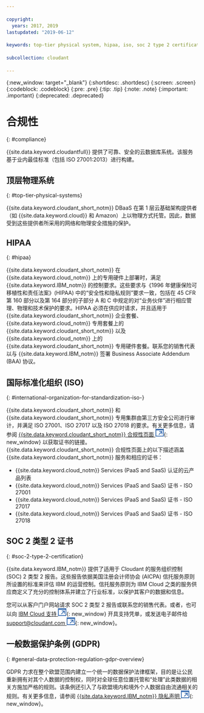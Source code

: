 ```yaml
---

copyright:
  years: 2017, 2019
lastupdated: "2019-06-12"

keywords: top-tier physical system, hipaa, iso, soc 2 type 2 certification, gdpr

subcollection: cloudant

---
```


{:new_window: target="_blank"}
{:shortdesc: .shortdesc}
{:screen: .screen}
{:codeblock: .codeblock}
{:pre: .pre}
{:tip: .tip}
{:note: .note}
{:important: .important}
{:deprecated: .deprecated}

<!-- Acrolinx: 2018-11-02 -->

# 合规性
{: #compliance}

{{site.data.keyword.cloudantfull}} 提供了可靠、安全的云数据库系统。该服务基于业内最佳标准（包括 ISO 27001:2013）进行构建。

## 顶层物理系统
{: #top-tier-physical-systems}

{{site.data.keyword.cloudant_short_notm}} DBaaS 在第 1 层云基础架构提供者（如 {{site.data.keyword.cloud}} 和 Amazon）上以物理方式托管。因此，数据受到这些提供者所采用的网络和物理安全措施的保护。

## HIPAA
{: #hipaa}

{{site.data.keyword.cloudant_short_notm}} 在 {{site.data.keyword.cloud_notm}} 上的专用硬件上部署时，满足 {{site.data.keyword.IBM_notm}} 的控制要求。这些要求与《1996 年健康保险可移植性和责任法案》(HIPAA) 中的“安全性和隐私规则”要求一致，包括在 45 CFR 第 160 部分以及第 164 部分的子部分 A 和 C 中规定的对“业务伙伴”进行相应管理、物理和技术保护的要求。HIPAA 必须在供应时请求，并且适用于
{{site.data.keyword.cloudant_short_notm}} 企业套餐、{{site.data.keyword.cloud_notm}} 专用套餐上的 {{site.data.keyword.cloudant_short_notm}} 以及 {{site.data.keyword.cloud_notm}} 上的
{{site.data.keyword.cloudant_short_notm}} 专用硬件套餐。联系您的销售代表以与 {{site.data.keyword.IBM_notm}} 签署 Business Associate Addendum (BAA) 协议。

## 国际标准化组织 (ISO)
{: #international-organization-for-standardization-iso-}

{{site.data.keyword.cloudant_short_notm}} 和 {{site.data.keyword.cloudant_short_notm}} 专用集群由第三方安全公司进行审计，并满足 ISO 27001、ISO 27017 以及 ISO 27018 的要求。有关更多信息，请参阅 [{{site.data.keyword.cloudant_short_notm}} 合规性页面 ![外部链接图标](../images/launch-glyph.svg "外部链接图标")]( https://www.ibm.com/cloud/compliance){: new_window} 以获取证书的链接。
{{site.data.keyword.cloudant_short_notm}} 合规性页面上的以下描述涵盖 {{site.data.keyword.cloudant_short_notm}} 服务和相应的证书：
 
- {{site.data.keyword.cloud_notm}} Services (PaaS and SaaS) 认证的云产品列表
- {{site.data.keyword.cloud_notm}} Services (PaaS and SaaS) 证书 - ISO 27001
- {{site.data.keyword.cloud_notm}} Services (PaaS and SaaS) 证书 - ISO 27017
- {{site.data.keyword.cloud_notm}} Services (PaaS and SaaS) 证书 - ISO 27018

## SOC 2 类型 2 证书
{: #soc-2-type-2-certification}

{{site.data.keyword.IBM_notm}} 提供了适用于 Cloudant 的服务组织控制 (SOC) 2 类型 2 报告。这些报告依据美国注册会计师协会 (AICPA) 信托服务原则所设置的标准来评估 IBM 的运营控制。信托服务原则为 IBM Cloud 之类的服务供应商定义了充分的控制体系并建立了行业标准，以保护其客户的数据和信息。


您可以从客户门户网站请求 SOC 2 类型 2 报告或联系您的销售代表。或者，也可以向 [IBM Cloud 支持 ![外部链接图标](../images/launch-glyph.svg "外部链接图标")](https://www.ibm.com/cloud/support){: new_window} 开具支持凭单，或发送电子邮件给 [support@cloudant.com ![外部链接图标](../images/launch-glyph.svg "外部链接图标")](mailto:support@cloudant.com){: new_window}。

## 一般数据保护条例 (GDPR)
{: #general-data-protection-regulation-gdpr-overview}

GDPR 力求在整个欧盟范围内建立一个统一的数据保护法律框架，目的是让公民重新拥有对其个人数据的控制权，同时对全球任意位置托管和“处理”此类数据的相关方施加严格的规则。该条例还引入了与欧盟境内和境外个人数据自由流通相关的规则。有关更多信息，请参阅 [{{site.data.keyword.IBM_notm}} 隐私声明 ![外部链接图标](../images/launch-glyph.svg "外部链接图标")](https://www.ibm.com/privacy/){: new_window}。
